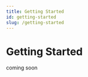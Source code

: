 ```yaml
---
title: Getting Started
id: getting-started
slug: /getting-started
---
```


# Getting Started

coming soon